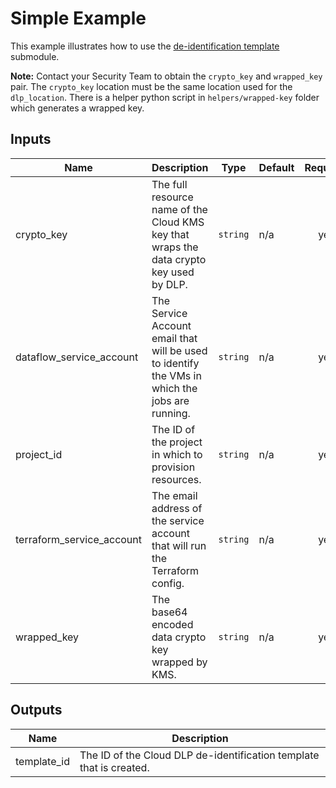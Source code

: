 # Simple Example

This example illustrates how to use the [de-identification template](../../modules/de-identification-template/README.md) submodule.

**Note:** Contact your Security Team to obtain the `crypto_key` and `wrapped_key` pair.
The `crypto_key` location must be the same location used for the `dlp_location`.
There is a helper python script in `helpers/wrapped-key` folder which generates a wrapped key.

<!-- BEGINNING OF PRE-COMMIT-TERRAFORM DOCS HOOK -->
## Inputs

| Name | Description | Type | Default | Required |
|------|-------------|------|---------|:--------:|
| crypto\_key | The full resource name of the Cloud KMS key that wraps the data crypto key used by DLP. | `string` | n/a | yes |
| dataflow\_service\_account | The Service Account email that will be used to identify the VMs in which the jobs are running. | `string` | n/a | yes |
| project\_id | The ID of the project in which to provision resources. | `string` | n/a | yes |
| terraform\_service\_account | The email address of the service account that will run the Terraform config. | `string` | n/a | yes |
| wrapped\_key | The base64 encoded data crypto key wrapped by KMS. | `string` | n/a | yes |

## Outputs

| Name | Description |
|------|-------------|
| template\_id | The ID of the Cloud DLP de-identification template that is created. |

<!-- END OF PRE-COMMIT-TERRAFORM DOCS HOOK -->
